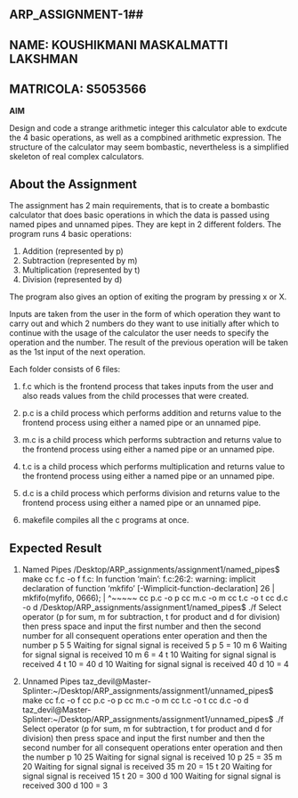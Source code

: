 ## ARP_ASSIGNMENT-1##
## NAME: KOUSHIKMANI MASKALMATTI LAKSHMAN ##
## MATRICOLA: S5053566 ##

**AIM**

Design and code a strange arithmetic integer this calculator able to exdcute the 4 basic operations, as well as a compbined arithmetic expression.
The structure of the calculator may seem bombastic, nevertheless is a simplified skeleton of real complex calculators.

## About the Assignment

The assignment has 2 main requirements, that is to create a bombastic calculator that does basic operations in which the data is passed using named pipes and unnamed pipes. They are kept in 2 different folders. 
The program runs 4 basic operations:
1. Addition (represented by p)
2. Subtraction (represented by m)
3. Multiplication (represented by t)
4. Division (represented by d)

The program also gives an option of exiting the program by pressing x or X.

Inputs are taken from the user in the form of which operation they want to carry out and which 2 numbers do they want to use initially after which to continue with the usage of the calculator the user needs to specify the operation and the number. The result of the previous operation will be taken as the 1st input of the next operation.

Each folder consists of 6 files:
1. f.c which is the frontend process that takes inputs from the user and also reads values from the child processes that were created.

2. p.c is a child process which performs addition and returns value to the frontend process using either a named pipe or an unnamed pipe.

3. m.c is a child process which performs subtraction and returns value to the frontend process using either a named pipe or an unnamed pipe.

4. t.c is a child process which performs multiplication and returns value to the frontend process using either a named pipe or an unnamed pipe.

5. d.c is a child process which performs division and returns value to the frontend process using either a named pipe or an unnamed pipe.

6. makefile compiles all the c programs at once.

## Expected Result

1. Named Pipes
/Desktop/ARP_assignments/assignment1/named_pipes$ make
cc     f.c   -o f
f.c: In function ‘main’:
f.c:26:2: warning: implicit declaration of function ‘mkfifo’ [-Wimplicit-function-declaration]
   26 |  mkfifo(myfifo, 0666);
      |  ^~~~~~
cc     p.c   -o p
cc     m.c   -o m
cc     t.c   -o t
cc     d.c   -o d
/Desktop/ARP_assignments/assignment1/named_pipes$ ./f
 Select operator (p for sum, m for subtraction, t for product and d for division) 
 then press space and input the first number and then the second number 
 for all consequent operations enter operation and then the number
 p 5 5
Waiting for signal 
signal is received
5 p 5 = 10 
m 6
Waiting for signal 
signal is received
10 m 6 = 4 
t 10
Waiting for signal 
signal is received
4 t 10 = 40 
d 10
Waiting for signal 
signal is received
40 d 10 = 4 



2. Unnamed Pipes
taz_devil@Master-Splinter:~/Desktop/ARP_assignments/assignment1/unnamed_pipes$ make
cc     f.c   -o f
cc     p.c   -o p
cc     m.c   -o m
cc     t.c   -o t
cc     d.c   -o d
taz_devil@Master-Splinter:~/Desktop/ARP_assignments/assignment1/unnamed_pipes$ ./f
 Select operator (p for sum, m for subtraction, t for product and d for division) 
 then press space and input the first number and then the second number 
 for all consequent operations enter operation and then the number
 p 10 25
Waiting for signal 
signal is received
10 p 25 = 35 
m 20
Waiting for signal 
signal is received
35 m 20 = 15 
t 20
Waiting for signal 
signal is received
15 t 20 = 300 
d 100
Waiting for signal 
signal is received
300 d 100 = 3 

